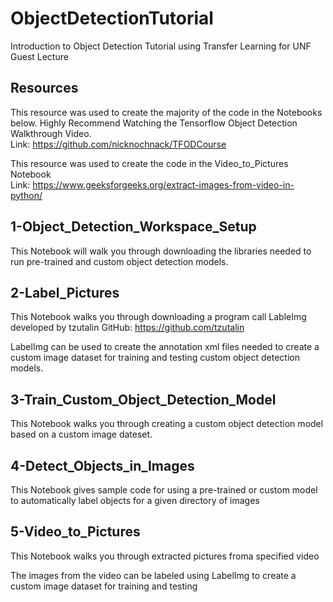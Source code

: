 # ObjectDetectionTutorial

Introduction to Object Detection Tutorial using Transfer Learning for UNF Guest Lecture

## Resources
This resource was used to create the majority of the code in the Notebooks below. Highly Recommend Watching the Tensorflow Object Detection Walkthrough Video. <br>
Link: https://github.com/nicknochnack/TFODCourse

This resource was used to create the code in the Video_to_Pictures Notebook <br>
Link: https://www.geeksforgeeks.org/extract-images-from-video-in-python/

## 1-Object_Detection_Workspace_Setup
This Notebook will walk you through downloading the libraries needed to run pre-trained and custom object detection models.

## 2-Label_Pictures
This Notebook walks you through downloading a program call LableImg developed by tzutalin GitHub: https://github.com/tzutalin

LabelImg can be used to create the annotation xml files needed to create a custom image dataset for training and testing custom object detection models.

## 3-Train_Custom_Object_Detection_Model
This Notebook walks you through creating a custom object detection model based on a custom image dateset. 

## 4-Detect_Objects_in_Images
This Notebook gives sample code for using a pre-trained or custom model to automatically label objects for a given directory of images

## 5-Video_to_Pictures
This Notebook walks you through extracted pictures froma specified video

The images from the video can be labeled using LabelImg to create a custom image dataset for training and testing
